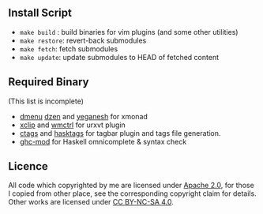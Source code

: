 
Install Script
--------------

* `make build` : build binaries for vim plugins (and some other utilities)
* `make restore`: revert-back submodules
* `make fetch`: fetch submodules
* `make update`: update submodules to HEAD of fetched content

Required Binary
---------------

(This list is incomplete)

* [dmenu](http://tools.suckless.org/dmenu/) [dzen](https://sites.google.com/site/gotmor/dzen) and 
  [yeganesh](http://dmwit.com/yeganesh/) for xmonad
* [xclip](http://sourceforge.net/projects/xclip/) and [wmctrl](http://tomas.styblo.name/wmctrl/) for urxvt plugin
* [ctags](http://ctags.sourceforge.net/) and [hasktags](https://github.com/chrisdone/hasktags)
  for tagbar plugin and tags file generation.
* [ghc-mod](http://www.mew.org/~kazu/proj/ghc-mod/en/) for Haskell omnicomplete & syntax check

Licence
-------

All code which copyrighted by me are licensed under [Apache 2.0](http://www.apache.org/licenses/LICENSE-2.0),
for those I copied from other place, see the corresponding copyright claim for details.
Other works are licensed under [CC BY-NC-SA 4.0](http://creativecommons.org/licenses/by-nc-sa/4.0/).
